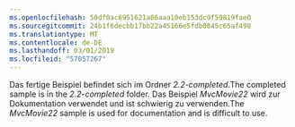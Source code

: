 ```yaml
---
ms.openlocfilehash: 50df0ac8951621a86aaa10eb153dc9f59819fae0
ms.sourcegitcommit: 24b1f6decbb17bb22a45166e5fdb0845c65af498
ms.translationtype: MT
ms.contentlocale: de-DE
ms.lasthandoff: 03/01/2019
ms.locfileid: "57057267"
---
```

<span data-ttu-id="95e76-101">Das fertige Beispiel befindet sich im Ordner *2.2-completed*.</span><span class="sxs-lookup"><span data-stu-id="95e76-101">The completed sample is in the *2.2-completed* folder.</span></span> <span data-ttu-id="95e76-102">Das Beispiel *MvcMovie22* wird zur Dokumentation verwendet und ist schwierig zu verwenden.</span><span class="sxs-lookup"><span data-stu-id="95e76-102">The *MvcMovie22* sample is used for documentation and is difficult to use.</span></span>